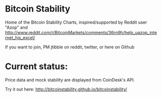 # Bitcoin Stability
Home of the Bitcoin Stability Charts, inspired/supported by Reddit user "Azop" and http://www.reddit.com/r/BitcoinMarkets/comments/36rn9h/help_uazop_internet_his_excel/

If you want to join, PM jtibble on reddit, twitter, or here on Github

# Current status:
Price data and mock stability are displayed from CoinDesk's API. 

Try it out here: http://bitcoinstability.github.io/bitcoinstability/
